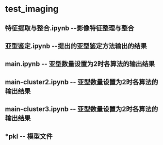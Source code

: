 # test_imaging

## 特征提取与整合.ipynb --影像特征整理与整合
## 亚型鉴定.ipynb  --提出的亚型鉴定方法输出的结果
## main.ipynb  -- 亚型数量设置为2时各算法的输出结果
## main-cluster2.ipynb  -- 亚型数量设置为2时各算法的输出结果
## main-cluster3.ipynb  -- 亚型数量设置为2时各算法的输出结果
## *pkl -- 模型文件
